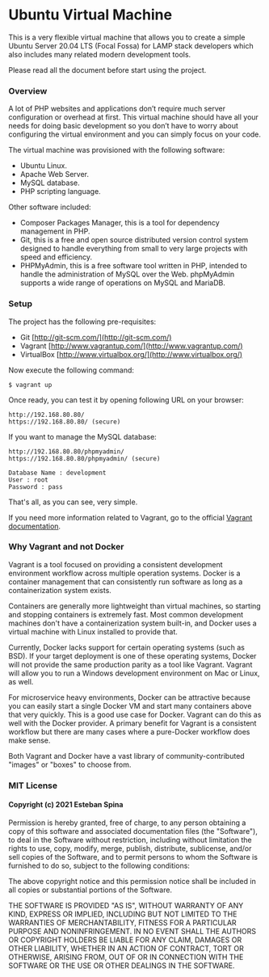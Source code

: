 # Ubuntu Virtual Machine # 

This is a very flexible virtual machine that allows you to create a simple Ubuntu Server 20.04 LTS (Focal Fossa) for LAMP stack developers which also includes many related modern development tools. 

Please read all the document before start using the project.

### Overview ###

A lot of PHP websites and applications don’t require much server configuration or overhead at first. This virtual machine should have all your needs for doing basic development so you don’t have to worry about configuring the virtual environment and you can simply focus on your code.

The virtual machine was provisioned with the following software:

* Ubuntu Linux.
* Apache Web Server.
* MySQL database.
* PHP scripting language.

Other software included:

* Composer Packages Manager, this is a tool for dependency management in PHP.
* Git, this is a free and open source distributed version control system designed to handle everything from small to very large projects with speed and efficiency.
* PHPMyAdmin, this is a free software tool written in PHP, intended to handle the administration of MySQL over the Web. phpMyAdmin supports a wide range of operations on MySQL and MariaDB.

### Setup ###

The project has the following pre-requisites:

* Git [http://git-scm.com/](http://git-scm.com/)
* Vagrant [http://www.vagrantup.com/](http://www.vagrantup.com/)
* VirtualBox [http://www.virtualbox.org/](http://www.virtualbox.org/)

Now execute the following command:
```
$ vagrant up
```

Once ready, you can test it by opening following URL on your browser:
```
http://192.168.80.80/
https://192.168.80.80/ (secure)
```

If you want to manage the MySQL database:
```
http://192.168.80.80/phpmyadmin/
https://192.168.80.80/phpmyadmin/ (secure)

Database Name : development
User : root
Password : pass
```

That's all, as you can see, very simple.

If you need more information related to Vagrant, go to the official [Vagrant documentation](https://www.vagrantup.com/docs/).

### Why Vagrant and not Docker ###

Vagrant is a tool focused on providing a consistent development environment workflow across multiple operation systems. Docker is a container management that can consistently run software as long as a containerization system exists.

Containers are generally more lightweight than virtual machines, so starting and stopping containers is extremely fast. Most common development machines don't have a containerization system built-in, and Docker uses a virtual machine with Linux installed to provide that.

Currently, Docker lacks support for certain operating systems (such as BSD). If your target deployment is one of these operating systems, Docker will not provide the same production parity as a tool like Vagrant. Vagrant will allow you to run a Windows development environment on Mac or Linux, as well.

For microservice heavy environments, Docker can be attractive because you can easily start a single Docker VM and start many containers above that very quickly. This is a good use case for Docker. Vagrant can do this as well with the Docker provider. A primary benefit for Vagrant is a consistent workflow but there are many cases where a pure-Docker workflow does make sense.

Both Vagrant and Docker have a vast library of community-contributed "images" or "boxes" to choose from.

### MIT License ###
#### Copyright (c) 2021 Esteban Spina ####

Permission is hereby granted, free of charge, to any person obtaining a copy of this software and associated documentation files (the "Software"), to deal in the Software without restriction, including without limitation the rights to use, copy, modify, merge, publish, distribute, sublicense, and/or sell copies of the Software, and to permit persons to whom the Software is furnished to do so, subject to the following conditions:

The above copyright notice and this permission notice shall be included in all copies or substantial portions of the Software.

THE SOFTWARE IS PROVIDED "AS IS", WITHOUT WARRANTY OF ANY KIND, EXPRESS OR IMPLIED, INCLUDING BUT NOT LIMITED TO THE WARRANTIES OF MERCHANTABILITY, FITNESS FOR A PARTICULAR PURPOSE AND NONINFRINGEMENT. IN NO EVENT SHALL THE AUTHORS OR COPYRIGHT HOLDERS BE LIABLE FOR ANY CLAIM, DAMAGES OR OTHER LIABILITY, WHETHER IN AN ACTION OF CONTRACT, TORT OR OTHERWISE, ARISING FROM, OUT OF OR IN CONNECTION WITH THE SOFTWARE OR THE USE OR OTHER DEALINGS IN THE SOFTWARE.
